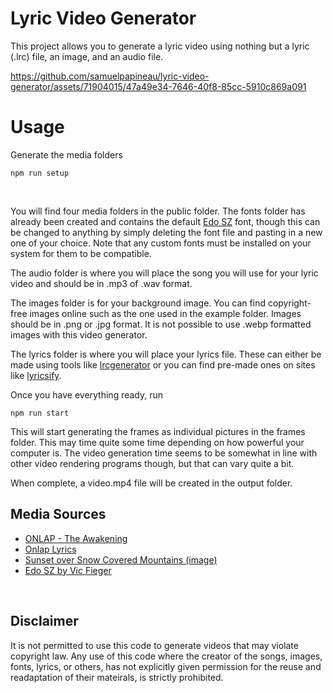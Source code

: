 # Lyric Video Generator

This project allows you to generate a lyric video using nothing but a lyric (.lrc) file, an image, and an audio file.


https://github.com/samuelpapineau/lyric-video-generator/assets/71904015/47a49e34-7646-40f8-85cc-5910c869a091


# Usage

Generate the media folders
```
npm run setup
```
</br>

You will find four media folders in the public folder. The fonts folder has already been created and contains the default [Edo SZ](https://www.dafont.com/edo-sz.font) font, though this can be changed to anything by simply deleting the font file and pasting in a new one of your choice. Note that any custom fonts must be installed on your system for them to be compatible.

The audio folder is where you will place the song you will use for your lyric video and should be in .mp3 of .wav format.

The images folder is for your background image. You can find copyright-free images online such as the one used in the example folder. Images should be in .png or .jpg format. It is not possible to use .webp formatted images with this video generator.

The lyrics folder is where you will place your lyrics file. These can either be made using tools like [lrcgenerator](https://www.lrcgenerator.com/) or you can find pre-made ones on sites like [lyricsify](https://www.lyricsify.com/).

Once you have everything ready, run
```
npm run start
```

This will start generating the frames as individual pictures in the frames folder. This may time quite some time depending on how powerful your computer is. The video generation time seems to be somewhat in line with other video rendering programs though, but that can vary quite a bit.

When complete, a video.mp4 file will be created in the output folder.

## Media Sources

- [ONLAP - The Awakening](https://www.youtube.com/watch?v=VY7Gfpf29nA&ab_channel=ONLAPOfficial
)
- [Onlap Lyrics](https://www.lyricsify.com/lyrics/onlap/the-awakening)
- [Sunset over Snow Covered Mountains (image)
](https://www.pexels.com/photo/sunset-over-snow-covered-mountains-66997/)
- [Edo SZ by Vic Fieger](https://www.dafont.com/edo-sz.font)

<br>

## Disclaimer
It is not permitted to use this code to generate videos that may violate copyright law. Any use of this code where the creator of the songs, images, fonts, lyrics, or others, has not explicitly given permission for the reuse and readaptation of their mateirals, is strictly prohibited.

